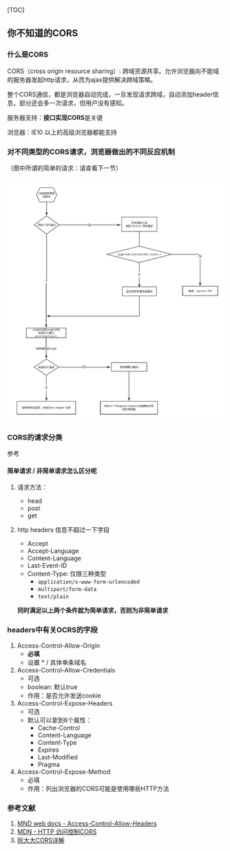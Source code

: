 [TOC]

## 你不知道的CORS

### 什么是CORS

CORS（cross origin resource sharing）: 跨域资源共享。允许浏览器向不能域的服务器发起http请求，从而为ajax提供解决跨域策略。

整个CORS通信，都是浏览器自动完成，一旦发现请求跨域，自动添加header信息，部分还会多一次请求，但用户没有感知。

服务器支持：**接口实现CORS**是关键

浏览器：IE10 以上的高级浏览器都能支持



### 对不同类型的CORS请求，浏览器做出的不同反应机制

（图中所谓的简单的请求：请查看下一节）

![=处理流程分析](https://raw.githubusercontent.com/IssacSix/gitImags/master/20171128/cors.png)



### CORS的请求分类

参考

#### 简单请求 / 非简单请求怎么区分呢

1. 请求方法：
   * head
   * post
   * get
2. http headers 信息不超过一下字段
   * Accept
   * Accept-Language
   * Content-Language
   * Last-Event-ID
   * Content-Type: 仅限三种类型 
     * `application/x-www-form-urlencoded`
     * `multipart/form-data`
     * `text/plain`

   **同时满足以上两个条件就为简单请求，否则为非简单请求**



### headers中有关OCRS的字段

1. Access-Control-Allow-Origin
   * **必填**
   * 设置 * /  具体单条域名 
2. Access-Control-Allow-Credentials
   * 可选
   * boolean: 默认true
   * 作用：是否允许发送cookie
3. Access-Control-Expose-Headers
   * 可选
   * 默认可以拿到6个属性：
     * Cache-Control
     * Content-Language
     * Content-Type
     * Expires
     * Last-Modified
     * Pragma
4. Access-Control-Expose-Method
   * 必填
   * 作用：列出浏览器的CORS可能是使用哪些HTTP方法




### 参考文献

1. [MND web docs - Access-Control-Allow-Headers](https://developer.mozilla.org/zh-CN/docs/Web/HTTP/Headers/Access-Control-Allow-Headers)
2. [MDN - HTTP 访问控制CORS](https://developer.mozilla.org/zh-CN/docs/Web/HTTP/Access_control_CORS)
3. [阮大大CORS详解](http://www.ruanyifeng.com/blog/2016/04/cors.html)



